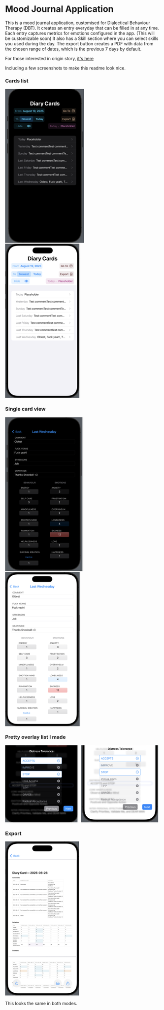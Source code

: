 # Mood Journal Application

This is a mood journal application, customised for Dialectical Behaviour Therapy (DBT). 
It creates an entry everyday that can be filled in at any time. 
Each entry captures metrics for emotions configured in the app. (This will be customizable soon) 
It also has a Skill section where you can select skills you used during the day.
The export button creates a PDF with data from the chosen range of dates, which is the previous 7 days by default.

For those interested in origin story, [it's here](story.md)

Including a few screenshots to make this readme look nice.

### Cards list 
<img src="images/cards_dark.png" alt="Cards list view in dark mode" height="500" /> &nbsp;
<img src="images/cards_light.png" alt="Cards list view in light mode" height="500" />


### Single card view
<img src="images/single_card_dark.png" alt="Single card view in dark mode" height="500" /> &nbsp;
<img src="images/single_card_light.png" alt="Single card view in light mode" height="500" />


### Pretty overlay list I made
<img src="images/popover_dark.png" alt="Popover list in dark mode" height="250" /> &nbsp;
<img src="images/popover_light.png" alt="Popover list in light mode" height="250" />


### Export
<img src="images/export_light.png" alt="Exported PDF" height="500" /> &nbsp;

This looks the same in both modes.
